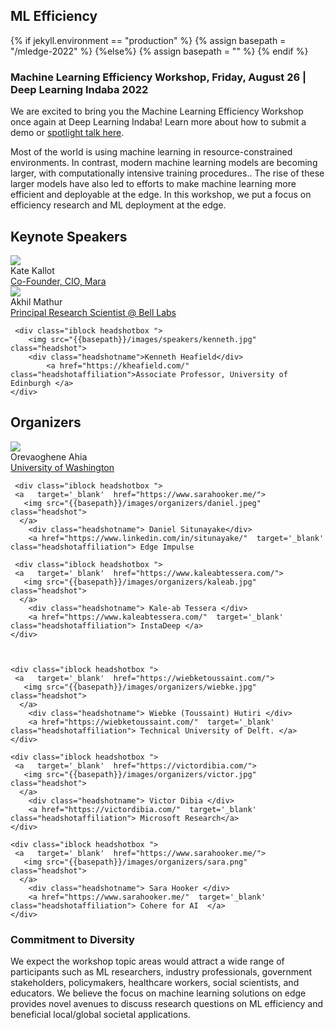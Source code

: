 ## ML Efficiency

{% if jekyll.environment  == "production" %}
{% assign basepath = "/mledge-2022" %}
{%else%}
{% assign basepath = "" %}
{% endif %}

<!-- ## Practical ML for Developing Countries: learning under limited/low resource scenarios -->

### Machine Learning Efficiency Workshop, Friday, August 26 | Deep Learning Indaba 2022

<div class="update">
       We are excited to bring you the Machine Learning Efficiency Workshop once again at Deep Learning Indaba! Learn more about how to submit a demo or <a href="{{basepath}}/cfp.html">spotlight talk here</a>.
</div>

Most of the world is using machine learning in resource-constrained environments. In contrast, modern machine learning models are becoming larger, with computationally intensive training procedures.. The rise of these larger models have also led to efforts to make machine learning more efficient and deployable at the edge. In this workshop, we put a focus on efficiency research and ML deployment at the edge.

## Keynote Speakers

<div>
    <div class="iblock headshotbox "> 
        <img src="{{basepath}}/images/speakers/kate.jpeg" class="headshot">
        <div class="headshotname"> Kate Kallot </div>
            <a href="https://www.linkedin.com/in/kathleen-kallot/" class="headshotaffiliation"> Co-Founder, CIO, Mara </a>
    </div>
    
   <div class="iblock headshotbox "> 
        <img src="{{basepath}}/images/speakers/akhil.jpeg" class="headshot">
        <div class="headshotname"> Akhil Mathur </div>
            <a href="https://akhilmathurs.github.io/" class="headshotaffiliation"> Principal Research Scientist @ Bell Labs </a>
    </div>

     <div class="iblock headshotbox ">
        <img src="{{basepath}}/images/speakers/kenneth.jpg" class="headshot">
        <div class="headshotname">Kenneth Heafield</div>
            <a href="https://kheafield.com/" class="headshotaffiliation">Associate Professor, University of Edinburgh </a>
    </div>

</div>

## Organizers

<div>

   <div class="iblock headshotbox ">
     <a   target='_blank'  href="https://orevaahia.github.io/">
       <img src="{{basepath}}/images/organizers/oreva.jpg" class="headshot">        
      </a>
        <div class="headshotname"> Orevaoghene Ahia </div>
        <a href="https://orevaahia.github.io/"  target='_blank' class="headshotaffiliation"> University of Washington </a>
    </div>

     <div class="iblock headshotbox ">
     <a   target='_blank'  href="https://www.sarahooker.me/">
       <img src="{{basepath}}/images/organizers/daniel.jpeg" class="headshot">
      </a>
        <div class="headshotname"> Daniel Situnayake</div>
        <a href="https://www.linkedin.com/in/situnayake/"  target='_blank' class="headshotaffiliation"> Edge Impulse

  </a>
    </div>

     <div class="iblock headshotbox ">
     <a   target='_blank'  href="https://www.kaleabtessera.com/">
       <img src="{{basepath}}/images/organizers/kaleab.jpg" class="headshot">
      </a>
        <div class="headshotname"> Kale-ab Tessera </div>
        <a href="https://www.kaleabtessera.com/"  target='_blank' class="headshotaffiliation"> InstaDeep </a>
    </div>



    <div class="iblock headshotbox ">
     <a   target='_blank'  href="https://wiebketoussaint.com/">
       <img src="{{basepath}}/images/organizers/wiebke.jpg" class="headshot">
      </a>
        <div class="headshotname"> Wiebke (Toussaint) Hutiri </div>
        <a href="https://wiebketoussaint.com/"  target='_blank' class="headshotaffiliation"> Technical University of Delft. </a>
    </div>

    <div class="iblock headshotbox ">
     <a   target='_blank'  href="https://victordibia.com/">
       <img src="{{basepath}}/images/organizers/victor.jpg" class="headshot">
      </a>
        <div class="headshotname"> Victor Dibia </div>
        <a href="https://victordibia.com/"  target='_blank' class="headshotaffiliation"> Microsoft Research</a>
    </div>

    <div class="iblock headshotbox ">
     <a   target='_blank'  href="https://www.sarahooker.me/">
       <img src="{{basepath}}/images/organizers/sara.png" class="headshot">
      </a>
        <div class="headshotname"> Sara Hooker </div>
        <a href="https://www.sarahooker.me/"  target='_blank' class="headshotaffiliation"> Cohere for AI  </a>
    </div>

</div>

### Commitment to Diversity

We expect the workshop topic areas would attract a wide range of participants such as ML researchers, industry professionals, government stakeholders, policymakers, healthcare workers, social scientists, and educators. We believe the focus on machine learning solutions on edge provides novel avenues to discuss research questions on ML efficiency and beneficial local/global societal applications.
